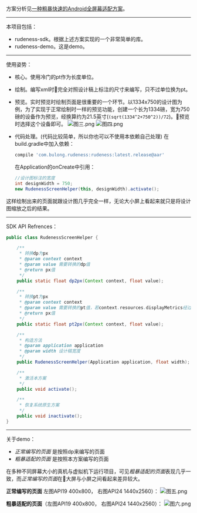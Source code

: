 
方案分析见[一种粗暴快速的Android全屏幕适配方案](http://www.jianshu.com/p/b6b9bd1fba4d)。

---------
本项目包括：
- rudeness-sdk。根据上述方案实现的一个非常简单的库。
- rudeness-demo。这是demo。

---------
使用姿势：

- 核心。使用冷门的pt作为长度单位。

- 绘制。编写xml时完全对照设计稿上标注的尺寸来编写，只不过单位换为pt。

- 预览。实时预览时绘制页面是很重要的一个环节。以1334x750的设计图为例，为了实现于正常绘制时一样的预览功能，创建一个长为1334磅，宽为750磅的设备作为预览，经换算约为21.5英寸(`(sqrt(1334^2+750^2))/72`)。预览时选择这个设备即可。
![图三.png](http://upload-images.jianshu.io/upload_images/3490737-58833d43921ca88b.png?imageMogr2/auto-orient/strip%7CimageView2/2/w/1240)
![图四.png](http://upload-images.jianshu.io/upload_images/3490737-0fba2d15eaebfd8a.png?imageMogr2/auto-orient/strip%7CimageView2/2/w/1240)

- 代码处理。(代码比较简单，所以你也可以不使用本依赖自己处理)
    在build.gradle中加入依赖：
    ```groovy
    compile 'com.bulong.rudeness:rudeness:latest.release@aar'
    ```
    在Application的onCreate中引用：
    ```java
    //设计图标注的宽度
    int designWidth = 750;
    new RudenessScreenHelper(this, designWidth).activate();
    ```

这样绘制出来的页面就跟设计图几乎完全一样，无论大小屏上看起来就只是将设计图缩放之后的结果。

-------
SDK API Refrences：
```java
public class RudenessScreenHelper {

    /**
     * 转换dp为px
     * @param context context
     * @param value 需要转换的dp值
     * @return px值
     */
    public static float dp2px(Context context, float value);

    /**
     * 转换pt为px
     * @param context context
     * @param value 需要转换的pt值，若context.resources.displayMetrics经过resetDensity()的修改则得到修正的相对长度，否则得到原生的磅
     * @return px值
     */
    public static float pt2px(Context context, float value);

    /**
     * 构造方法
     * @param application application
     * @param width 设计稿宽度
     */
    public RudenessScreenHelper(Application application, float width);

    /**
     * 激活本方案
     */
    public void activate();

    /**
     * 恢复系统原生方案
     */
    public void inactivate();
}
```

-------
关于demo：

- *正常编写的页面* 是按照dp来编写的页面
- *粗暴适配的页面* 是按照本方案编写的页面

在多种不同屏幕大小的真机与虚拟机下运行项目，可见*粗暴适配的页面*表现几乎一致，而*正常编写的页面*在大屏与小屏之间看起来差异较大。


**正常编写的页面** 左图API19 400x800， 右图API24 1440x2560）：
![图五.png](http://upload-images.jianshu.io/upload_images/3490737-d5add2f4b91cc383.png?imageMogr2/auto-orient/strip%7CimageView2/2/w/1240)

**粗暴适配的页面**（左图API19 400x800， 右图API24 1440x2560）：
![图六.png](http://upload-images.jianshu.io/upload_images/3490737-775011f0567ceb10.png?imageMogr2/auto-orient/strip%7CimageView2/2/w/1240)